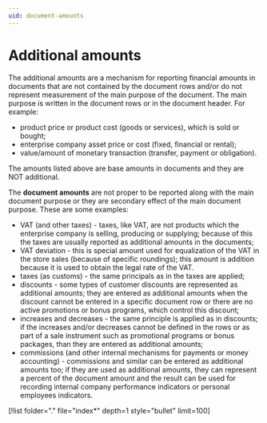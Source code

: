 ```yaml
---
uid: document-amounts
---
```


# Additional amounts 

The additional amounts are a mechanism for reporting financial amounts in documents that are not contained by the document rows and/or do not represent measurement of the main purpose of the document. 
The main purpose is written in the document rows or in the document header. For example:

- product price or product cost (goods or services), which is sold or bought;
- enterprise company asset price or cost (fixed, financial or rental);
- value/amount of monetary transaction (transfer, payment or obligation).

The amounts listed above are base amounts in documents and they are NOT additional.

The **document amounts** are not proper to be reported along with the main document purpose or they are secondary effect of the main document purpose. 
These are some examples:

- VAT (and other taxes) - taxes, like VAT, are not products which the enterprise company is selling, producing or supplying; bеcause of this the taxes are usually reported as additional amounts in the documents;
- VAT deviation - this is special amount used for equalization of the VAT in the store sales (because of specific roundings); this amount is addition because it is used to obtain the legal rate of the VAT.
- taxes (as customs) - the same principals as in the taxes are applied;
- discounts - some types of customer discounts are represented as additional amounts; they are entered as additional amounts when the discount cannot be entered in a specific document row or there are no active promotions or bonus programs, which control this discount;
- increases and decreases -  the same principle is applied as in discounts; if the increases and/or decreases cannot be defined in the rows or as part of a sale instrument such as promotional programs or bonus packages, than they are entered as additional amounts;
- commissions (and other internal mechanisms for payments or money accounting) - commissions and similar can be entered as additional amounts too; if they are used as additional amounts, they can represent a percent of the document amount and the result can be used for recording internal company performance indicators or personal employees indicators.

[!list folder="." file="index*" depth=1 style="bullet" limit=100]

